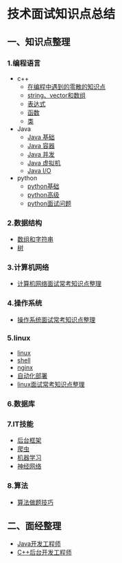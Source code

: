 # 技术面试知识点总结

## 一、知识点整理

### 1.编程语言

- c++
    - [在编程中遇到的零散的知识点](/docs/notes/1.编程语言/c++/在编程中遇到的零散的知识点.md)
    - [string、vector和数组](/docs/notes/1.编程语言/c++/string和vector.md)
    - [表达式](/docs/notes/1.编程语言/c++/expression.md)
    - [函数](/docs/notes/1.编程语言/c++/function.md)
    - [类](/docs/notes/1.编程语言/c++/class.md)
- Java
    - [Java 基础](https://github.com/CyC2018/CS-Notes/blob/master/notes/Java%20%E5%9F%BA%E7%A1%80.md)
    - [Java 容器](https://github.com/CyC2018/CS-Notes/blob/master/notes/Java%20%E5%AE%B9%E5%99%A8.md)
    - [Java 并发](https://github.com/CyC2018/CS-Notes/blob/master/notes/Java%20%E5%B9%B6%E5%8F%91.md)
    - [Java 虚拟机](https://github.com/CyC2018/CS-Notes/blob/master/notes/Java%20%E8%99%9A%E6%8B%9F%E6%9C%BA.md)
    - [Java I/O](https://github.com/CyC2018/CS-Notes/blob/master/notes/Java%20IO.md)
- python
    - [python基础](/docs/notes/1.编程语言/python/python_base.md)
    - [python高级](/docs/notes/1.编程语言/python/python_high.md)
    - [python面试问题](/docs/notes/1.编程语言/python/python_interview.md)


### 2.数据结构

- [数组和字符串](/docs/notes/2.数据结构/array.md)
- [树](/docs/notes/2.数据结构/tree.md)

### 3.计算机网络

- [计算机网络面试常考知识点整理](/docs/notes/3.计算机网络/network.md)

### 4.操作系统

- [操作系统面试常考知识点整理](/docs/notes/4.操作系统/os.md)

### 5.linux

- [linux](/docs/notes/5.linux/linux.md)
- [shell](/docs/notes/5.linux/shell.md)
- [nginx](/docs/notes/5.linux/nginx.md)
- [自动化部署](/docs/notes/5.linux/自动化部署.md)
- [linux面试常考知识点整理](/docs/notes/5.linux/linux面试问题.md)

### 6.数据库

### 7.IT技能

- [后台框架](/docs/notes/7.it/readme.md)
- [爬虫](/docs/notes/7.it/crawler.md)
- [机器学习](/docs/notes/7.it/ml.md)
- [神经网络](/docs/notes/7.it/nn.md)

### 8.算法

- [算法做题技巧](/docs/notes/8.算法/算法做题技巧.md)

## 二、面经整理

- [Java开发工程师](/docs/面经/Java研发工程师/)
- [C++后台开发工程师](/docs/面经/C++后台/)
